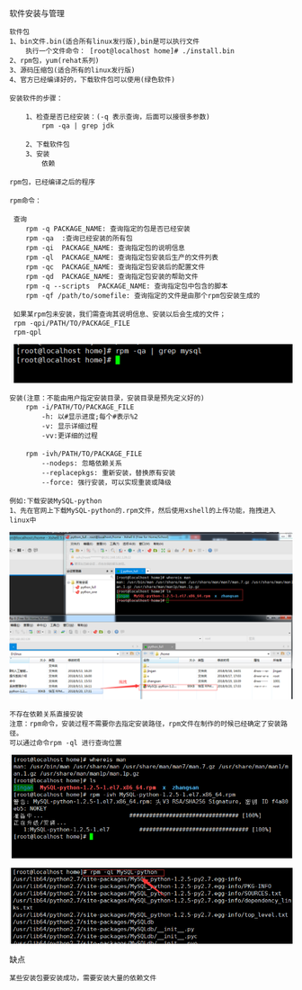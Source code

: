 软件安装与管理

    软件包
    1、bin文件.bin(适合所有linux发行版),bin是可以执行文件
        执行一个文件命令： [root@localhost home]# ./install.bin
    2、rpm包，yum(rehat系列)
    3、源码压缩包(适合所有的linux发行版)
    4、官方已经编译好的，下载软件包可以使用(绿色软件)
    
    安装软件的步骤：
    
        1、检查是否已经安装：(-q 表示查询，后面可以接很多参数)
            rpm -qa | grep jdk
            
        2、下载软件包
        3、安装
            依赖
            
    rpm包，已经编译之后的程序
    
    rpm命令：
    
     查询
        rpm -q PACKAGE_NAME: 查询指定的包是否已经安装
        rpm -qa  :查询已经安装的所有包
        rpm -qi  PACKAGE_NAME: 查询指定包的说明信息
        rpm -ql  PACKAGE_NAME: 查询指定包安装后生产的文件列表
        rpm -qc  PACKAGE_NAME: 查询指定包安装后的配置文件
        rpm -qd  PACKAGE_NAME: 查询指定包安装的帮助文件
        rpm -q --scripts  PACKAGE_NAME: 查询指定包中包含的脚本
        rpm -qf /path/to/somefile: 查询指定的文件是由那个rpm包安装生成的
        
     如果某rpm包未安装，我们需查询其说明信息、安装以后会生成的文件；
     rpm -qpi/PATH/TO/PACKAGE_FILE
     rpm-qpl
     
![rpm](../picture/rpm.png)

    安装(注意：不能由用户指定安装目录，安装目录是预先定义好的)
        rpm -i/PATH/TO/PACKAGE_FILE
            -h: 以#显示进度;每个#表示%2
            -v: 显示详细过程
            -vv:更详细的过程
            
        rpm -ivh/PATH/TO/PACKAGE_FILE
            --nodeps: 忽略依赖关系
            --replacepkgs: 重新安装，替换原有安装
            --force: 强行安装，可以实现重装或降级
            
    例如:下载安装MySQL-python
    1、先在官网上下载MySQL-python的.rpm文件，然后使用xshell的上传功能，拖拽进入linux中

![rpm](../picture/rpm1.png)

    不存在依赖关系直接安装
    注意：rpm命令，安装过程不需要你去指定安装路径，rpm文件在制作的时候已经确定了安装路径。
    可以通过命令rpm -ql 进行查询位置

![rpm](../picture/rpm2.png)

![rpm](../picture/rpm3.png)

缺点

    某些安装包要安装成功，需要安装大量的依赖文件
